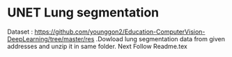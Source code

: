 # UNET Lung segmentation 
Dataset : https://github.com/younggon2/Education-ComputerVision-DeepLearning/tree/master/res
.Dowload lung segmentation data from given addresses and unzip it in same folder. Next Follow Readme.tex
